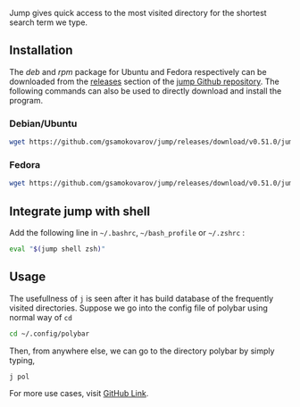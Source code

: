 
Jump gives quick access to the most visited directory for the shortest search term we type. 

## Installation 
The *deb* and *rpm* package for Ubuntu and Fedora respectively can be downloaded from the [releases](https://github.com/gsamokovarov/jump/releases) section of the [jump Github repository](https://github.com/gsamokovarov/jump). The following commands can also be used to directly download and install the program.

### Debian/Ubuntu 
```bash
wget https://github.com/gsamokovarov/jump/releases/download/v0.51.0/jump_0.51.0_amd64.deb && sudo dpkg -i jump_0.51.0_amd64.deb
```

### Fedora
```bash
wget https://github.com/gsamokovarov/jump/releases/download/v0.51.0/jump_0.51.0_amd64.deb && sudo dpkg -i jump_0.51.0_amd64.deb
```

## Integrate jump with shell
Add the following line in `~/.bashrc`, `~/bash_profile` or `~/.zshrc`  :
```bash
eval "$(jump shell zsh)"
```

## Usage 
The usefullness of `j` is seen after it has build database of the frequently visited directories. Suppose we go into the config file of polybar using normal way of `cd`
```bash 
cd ~/.config/polybar
```
Then, from anywhere else, we can go to the directory polybar by simply typing, 
```bash 
j pol
```

For more use cases, visit [GitHub Link](https://github.com/gsamokovarov/jump). 




